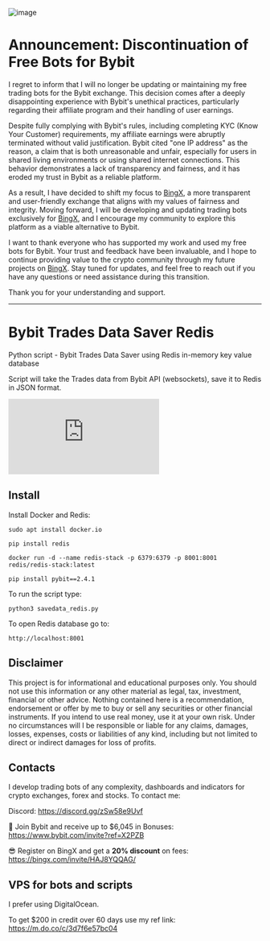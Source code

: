![image](https://github.com/user-attachments/assets/ff2a22d2-0405-41e8-84f4-a8869bcdf3c2)

# Announcement: Discontinuation of Free Bots for Bybit 
I regret to inform that I will no longer be updating or maintaining my free trading bots for the Bybit exchange. This decision comes after a deeply disappointing experience with Bybit's unethical practices, particularly regarding their affiliate program and their handling of user earnings.

Despite fully complying with Bybit's rules, including completing KYC (Know Your Customer) requirements, my affiliate earnings were abruptly terminated without valid justification. Bybit cited "one IP address" as the reason, a claim that is both unreasonable and unfair, especially for users in shared living environments or using shared internet connections. This behavior demonstrates a lack of transparency and fairness, and it has eroded my trust in Bybit as a reliable platform.

As a result, I have decided to shift my focus to [BingX](https://bingx.com/invite/HAJ8YQQAG/), a more transparent and user-friendly exchange that aligns with my values of fairness and integrity. Moving forward, I will be developing and updating trading bots exclusively for [BingX](https://bingx.com/invite/HAJ8YQQAG/), and I encourage my community to explore this platform as a viable alternative to Bybit.

I want to thank everyone who has supported my work and used my free bots for Bybit. Your trust and feedback have been invaluable, and I hope to continue providing value to the crypto community through my future projects on [BingX](https://bingx.com/invite/HAJ8YQQAG/). Stay tuned for updates, and feel free to reach out if you have any questions or need assistance during this transition.

Thank you for your understanding and support.

---

# Bybit Trades Data Saver Redis
Python script - Bybit Trades Data Saver using Redis in-memory key value database

Script will take the Trades data from Bybit API (websockets), save it to Redis in JSON format.

[![Latest release](https://badgen.net/github/release/Naereen/Strapdown.js)](https://aadresearch.xyz)

## Install

Install Docker and Redis:

<code>sudo apt install docker.io</code>

<code>pip install redis</code>

<code>docker run -d --name redis-stack -p 6379:6379 -p 8001:8001 redis/redis-stack:latest</code>

<code>pip install pybit==2.4.1</code>
   

To run the script type:

<code>python3 savedata_redis.py</code>

To open Redis database go to:

<code>http://localhost:8001</code>


## Disclaimer
This project is for informational and educational purposes only. You should not use this information or any other material as legal, tax, investment, financial or other advice. Nothing contained here is a recommendation, endorsement or offer by me to buy or sell any securities or other financial instruments. If you intend to use real money, use it at your own risk. Under no circumstances will I be responsible or liable for any claims, damages, losses, expenses, costs or liabilities of any kind, including but not limited to direct or indirect damages for loss of profits.

## Contacts
I develop trading bots of any complexity, dashboards and indicators for crypto exchanges, forex and stocks.
To contact me:

Discord: https://discord.gg/zSw58e9Uvf

🐀 Join Bybit and receive up to $6,045 in Bonuses: https://www.bybit.com/invite?ref=X2PZB

😎 Register on BingX and get a **20% discount** on fees: https://bingx.com/invite/HAJ8YQQAG/


## VPS for bots and scripts
I prefer using DigitalOcean. 

To get $200 in credit over 60 days use my ref link: https://m.do.co/c/3d7f6e57bc04
